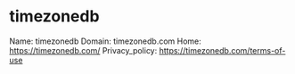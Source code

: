 
# timezonedb

Name: timezonedb
Domain: timezonedb.com
Home: https://timezonedb.com/
Privacy_policy: https://timezonedb.com/terms-of-use
